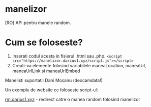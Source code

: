 # manelizor
[RO] API pentru manele random.
# Cum se foloseste?
1. Inserati codul acesta in fisierul .html sau .php. 
```<script src="https://manelizor.darius1.xyz/script.js"></script>```
2. Creati-va elemente folosind variabilele maneaLocation, maneaUrl, maneaUrlLink si maneaUrlEmbed

Manelisti suportati: Dani Mocanu (deocamdata!)

Un exemplu de website ce foloseste script-ul:

<a href="https://rm.darius1.xyz">rm.darius1.xyz</a> - redirect catre o manea random folosind manelizor
